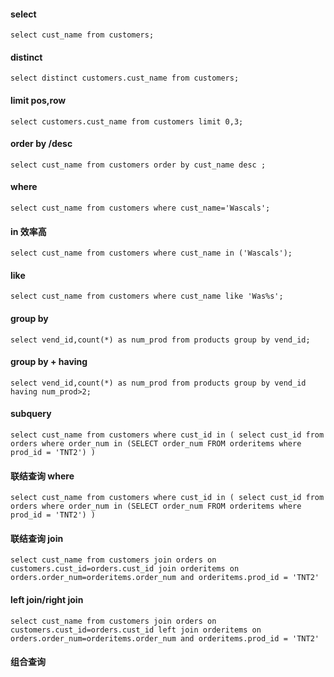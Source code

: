 #### select
`select cust_name
from customers;`

#### distinct
`select distinct customers.cust_name
from customers;`

#### limit pos,row
`select customers.cust_name
from customers
limit 0,3;`

#### order by /desc
`select cust_name
from customers
order by cust_name desc ;`

#### where
`select cust_name
from customers
where cust_name='Wascals';`

#### in 效率高
`select cust_name
from customers
where cust_name in ('Wascals');`

#### like
`select cust_name
from customers
where cust_name like 'Was%s';`

#### group by
`select vend_id,count(*) as num_prod
from products
group by vend_id;`

#### group by + having
`select vend_id,count(*) as num_prod
from products
group by vend_id
having num_prod>2;`

#### subquery

`select cust_name
from customers
where cust_id in (
    select cust_id
    from orders
    where order_num in
          (SELECT order_num
           FROM orderitems
           where prod_id = 'TNT2')
)`

#### 联结查询 where
`select cust_name
from customers
where cust_id in (
    select cust_id
    from orders
    where order_num in
          (SELECT order_num
           FROM orderitems
           where prod_id = 'TNT2')
)
`
#### 联结查询 join
`select cust_name
from customers
join orders on customers.cust_id=orders.cust_id
join orderitems on orders.order_num=orderitems.order_num and orderitems.prod_id = 'TNT2'
`

#### left join/right join
`select cust_name
from customers
join orders on customers.cust_id=orders.cust_id
left join orderitems on orders.order_num=orderitems.order_num and orderitems.prod_id = 'TNT2'
`

#### 组合查询








